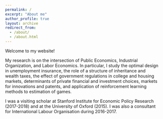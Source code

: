 ```yaml
---
permalink: /
excerpt: "About me"
author_profile: true
layout: archive
redirect_from:
  - /about/
  - /about.html
---
```


Welcome to my website!

My research is on the intersection of Public Economics, Industrial Organization, and Labor Economics. In particular, I study the optimal design in unemployment insurance, the role of a structure of inheritance and wealth taxes, the effect of government regulations in college and housing markets, determinants of private financial and investment choices, markets for innovations and patents, and application of reinforcement learning methods to estimation of games.

I was a visiting scholar at Stanford Institute for Economic Policy Research (2017-2018) and at the University of Oxford (2015). I was also a consultant for International Labour Organisation during 2016-2017.
